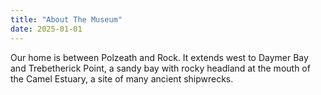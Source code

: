 ```yaml
---
title: "About The Museum"
date: 2025-01-01
---
```


Our home is between Polzeath and Rock. It extends west to Daymer Bay and Trebetherick Point, a sandy bay with rocky headland at the mouth of the Camel Estuary, a site of many ancient shipwrecks.


